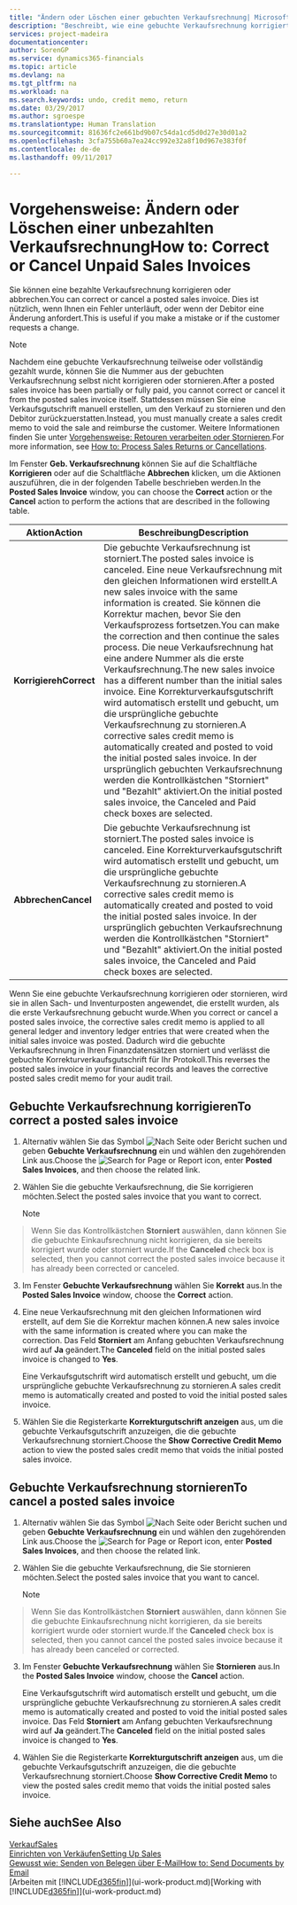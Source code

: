 ```yaml
---
title: "Ändern oder Löschen einer gebuchten Verkaufsrechnung| Microsoft Docs"
description: "Beschreibt, wie eine gebuchte Verkaufsrechnung korrigiert, rückgängig gemacht oder eine Gutschrift angewendet wird."
services: project-madeira
documentationcenter: 
author: SorenGP
ms.service: dynamics365-financials
ms.topic: article
ms.devlang: na
ms.tgt_pltfrm: na
ms.workload: na
ms.search.keywords: undo, credit memo, return
ms.date: 03/29/2017
ms.author: sgroespe
ms.translationtype: Human Translation
ms.sourcegitcommit: 81636fc2e661bd9b07c54da1cd5d0d27e30d01a2
ms.openlocfilehash: 3cfa755b60a7ea24cc992e32a8f10d967e383f0f
ms.contentlocale: de-de
ms.lasthandoff: 09/11/2017

---
```

# <a name="how-to-correct-or-cancel-unpaid-sales-invoices"></a><span data-ttu-id="87047-103">Vorgehensweise: Ändern oder Löschen einer unbezahlten Verkaufsrechnung</span><span class="sxs-lookup"><span data-stu-id="87047-103">How to: Correct or Cancel Unpaid Sales Invoices</span></span>
<span data-ttu-id="87047-104">Sie können eine bezahlte Verkaufsrechnung korrigieren oder abbrechen.</span><span class="sxs-lookup"><span data-stu-id="87047-104">You can correct or cancel a posted sales invoice.</span></span> <span data-ttu-id="87047-105">Dies ist nützlich, wenn Ihnen ein Fehler unterläuft, oder wenn der Debitor eine Änderung anfordert.</span><span class="sxs-lookup"><span data-stu-id="87047-105">This is useful if you make a mistake or if the customer requests a change.</span></span>

> [!NOTE]  
>   <span data-ttu-id="87047-106">Nachdem eine gebuchte Verkaufsrechnung teilweise oder vollständig gezahlt wurde, können Sie die Nummer aus der gebuchten Verkaufsrechnung selbst nicht korrigieren oder stornieren.</span><span class="sxs-lookup"><span data-stu-id="87047-106">After a posted sales invoice has been partially or fully paid, you cannot correct or cancel it from the posted sales invoice itself.</span></span> <span data-ttu-id="87047-107">Stattdessen müssen Sie eine Verkaufsgutschrift manuell erstellen, um den Verkauf zu stornieren und den Debitor zurückzuerstatten.</span><span class="sxs-lookup"><span data-stu-id="87047-107">Instead, you must manually create a sales credit memo to void the sale and reimburse the customer.</span></span> <span data-ttu-id="87047-108">Weitere Informationen finden Sie unter [Vorgehensweise: Retouren verarbeiten oder Stornieren](sales-how-process-sales-returns-cancellations.md).</span><span class="sxs-lookup"><span data-stu-id="87047-108">For more information, see [How to: Process Sales Returns or Cancellations](sales-how-process-sales-returns-cancellations.md).</span></span>

<span data-ttu-id="87047-109">Im Fenster **Geb. Verkaufsrechnung** können Sie auf die Schaltfläche **Korrigieren** oder auf die Schaltfläche **Abbrechen** klicken, um die Aktionen auszuführen, die in der folgenden Tabelle beschrieben werden.</span><span class="sxs-lookup"><span data-stu-id="87047-109">In the **Posted Sales Invoice** window, you can choose the **Correct** action or the **Cancel** action to perform the actions that are described in the following table.</span></span>

| <span data-ttu-id="87047-110">Aktion</span><span class="sxs-lookup"><span data-stu-id="87047-110">Action</span></span> | <span data-ttu-id="87047-111">Beschreibung</span><span class="sxs-lookup"><span data-stu-id="87047-111">Description</span></span> |
| --- | --- |
| <span data-ttu-id="87047-112">**Korrigiereh**</span><span class="sxs-lookup"><span data-stu-id="87047-112">**Correct**</span></span> |<span data-ttu-id="87047-113">Die gebuchte Verkaufsrechnung ist storniert.</span><span class="sxs-lookup"><span data-stu-id="87047-113">The posted sales invoice is canceled.</span></span> <span data-ttu-id="87047-114">Eine neue Verkaufsrechnung mit den gleichen Informationen wird erstellt.</span><span class="sxs-lookup"><span data-stu-id="87047-114">A new sales invoice with the same information is created.</span></span> <span data-ttu-id="87047-115">Sie können die Korrektur machen, bevor Sie den Verkaufsprozess fortsetzen.</span><span class="sxs-lookup"><span data-stu-id="87047-115">You can make the correction and then continue the sales process.</span></span> <span data-ttu-id="87047-116">Die neue Verkaufsrechnung hat eine andere Nummer als die erste Verkaufsrechnung.</span><span class="sxs-lookup"><span data-stu-id="87047-116">The new sales invoice has a different number than the initial sales invoice.</span></span> <span data-ttu-id="87047-117">Eine Korrekturverkaufsgutschrift wird automatisch erstellt und gebucht, um die ursprüngliche gebuchte Verkaufsrechnung zu stornieren.</span><span class="sxs-lookup"><span data-stu-id="87047-117">A corrective sales credit memo is automatically created and posted to void the initial posted sales invoice.</span></span> <span data-ttu-id="87047-118">In der ursprünglich gebuchten Verkaufsrechnung werden die Kontrollkästchen "Storniert" und "Bezahlt" aktiviert.</span><span class="sxs-lookup"><span data-stu-id="87047-118">On the initial posted sales invoice, the Canceled and Paid check boxes are selected.</span></span> |
| <span data-ttu-id="87047-119">**Abbrechen**</span><span class="sxs-lookup"><span data-stu-id="87047-119">**Cancel**</span></span> |<span data-ttu-id="87047-120">Die gebuchte Verkaufsrechnung ist storniert.</span><span class="sxs-lookup"><span data-stu-id="87047-120">The posted sales invoice is canceled.</span></span> <span data-ttu-id="87047-121">Eine Korrekturverkaufsgutschrift wird automatisch erstellt und gebucht, um die ursprüngliche gebuchte Verkaufsrechnung zu stornieren.</span><span class="sxs-lookup"><span data-stu-id="87047-121">A corrective sales credit memo is automatically created and posted to void the initial posted sales invoice.</span></span> <span data-ttu-id="87047-122">In der ursprünglich gebuchten Verkaufsrechnung werden die Kontrollkästchen "Storniert" und "Bezahlt" aktiviert.</span><span class="sxs-lookup"><span data-stu-id="87047-122">On the initial posted sales invoice, the Canceled and Paid check boxes are selected.</span></span> |

<span data-ttu-id="87047-123">Wenn Sie eine gebuchte Verkaufsrechnung korrigieren oder stornieren, wird sie in allen Sach- und Inventurposten angewendet, die erstellt wurden, als die erste Verkaufsrechnung gebucht wurde.</span><span class="sxs-lookup"><span data-stu-id="87047-123">When you correct or cancel a posted sales invoice, the corrective sales credit memo is applied to all general ledger and inventory ledger entries that were created when the initial sales invoice was posted.</span></span> <span data-ttu-id="87047-124">Dadurch wird die gebuchte Verkaufsrechnung in Ihren Finanzdatensätzen storniert und verlässt die gebuchte Korrekturverkaufsgutschrift für Ihr Protokoll.</span><span class="sxs-lookup"><span data-stu-id="87047-124">This reverses the posted sales invoice in your financial records and leaves the corrective posted sales credit memo for your audit trail.</span></span>

## <a name="to-correct-a-posted-sales-invoice"></a><span data-ttu-id="87047-125">Gebuchte Verkaufsrechnung korrigieren</span><span class="sxs-lookup"><span data-stu-id="87047-125">To correct a posted sales invoice</span></span>
1. <span data-ttu-id="87047-126">Alternativ wählen Sie das Symbol ![Nach Seite oder Bericht suchen](media/ui-search/search_small.png "Nach Seite oder Bericht suchen") und geben **Gebuchte Verkaufsrechnung** ein und wählen den zugehörenden Link aus.</span><span class="sxs-lookup"><span data-stu-id="87047-126">Choose the ![Search for Page or Report](media/ui-search/search_small.png "Search for Page or Report icon") icon, enter **Posted Sales Invoices**, and then choose the related link.</span></span>  
2. <span data-ttu-id="87047-127">Wählen Sie die gebuchte Verkaufsrechnung, die Sie korrigieren möchten.</span><span class="sxs-lookup"><span data-stu-id="87047-127">Select the posted sales invoice that you want to correct.</span></span>

    > [!NOTE]  
>   <span data-ttu-id="87047-128">Wenn Sie das Kontrollkästchen **Storniert** auswählen, dann können Sie die gebuchte Einkaufsrechnung nicht korrigieren, da sie bereits korrigiert wurde oder storniert wurde.</span><span class="sxs-lookup"><span data-stu-id="87047-128">If the **Canceled** check box is selected, then you cannot correct the posted sales invoice because it has already been corrected or canceled.</span></span>
3. <span data-ttu-id="87047-129">Im Fenster **Gebuchte Verkaufsrechnung** wählen Sie **Korrekt** aus.</span><span class="sxs-lookup"><span data-stu-id="87047-129">In the **Posted Sales Invoice** window, choose the **Correct** action.</span></span>  
4. <span data-ttu-id="87047-130">Eine neue Verkaufsrechnung mit den gleichen Informationen wird erstellt, auf dem Sie die Korrektur machen können.</span><span class="sxs-lookup"><span data-stu-id="87047-130">A new sales invoice with the same information is created where you can make the correction.</span></span> <span data-ttu-id="87047-131">Das Feld **Storniert** am Anfang gebuchten Verkaufsrechnung wird auf **Ja** geändert.</span><span class="sxs-lookup"><span data-stu-id="87047-131">The **Canceled** field on the initial posted sales invoice is changed to **Yes**.</span></span>

    <span data-ttu-id="87047-132">Eine Verkaufsgutschrift wird automatisch erstellt und gebucht, um die ursprüngliche gebuchte Verkaufsrechnung zu stornieren.</span><span class="sxs-lookup"><span data-stu-id="87047-132">A sales credit memo is automatically created and posted to void the initial posted sales invoice.</span></span>
5. <span data-ttu-id="87047-133">Wählen Sie die Registerkarte **Korrekturgutschrift anzeigen** aus, um die gebuchte Verkaufsgutschrift anzuzeigen, die die gebuchte Verkaufsrechnung storniert.</span><span class="sxs-lookup"><span data-stu-id="87047-133">Choose the **Show Corrective Credit Memo** action to view the posted sales credit memo that voids the initial posted sales invoice.</span></span>

## <a name="to-cancel-a-posted-sales-invoice"></a><span data-ttu-id="87047-134">Gebuchte Verkaufsrechnung stornieren</span><span class="sxs-lookup"><span data-stu-id="87047-134">To cancel a posted sales invoice</span></span>
1. <span data-ttu-id="87047-135">Alternativ wählen Sie das Symbol ![Nach Seite oder Bericht suchen](media/ui-search/search_small.png "Nach Seite oder Bericht suchen") und geben **Gebuchte Verkaufsrechnung** ein und wählen den zugehörenden Link aus.</span><span class="sxs-lookup"><span data-stu-id="87047-135">Choose the ![Search for Page or Report](media/ui-search/search_small.png "Search for Page or Report icon") icon, enter **Posted Sales Invoices**, and then choose the related link.</span></span>  
2. <span data-ttu-id="87047-136">Wählen Sie die gebuchte Verkaufsrechnung, die Sie stornieren möchten.</span><span class="sxs-lookup"><span data-stu-id="87047-136">Select the posted sales invoice that you want to cancel.</span></span>

    > [!NOTE]  
>   <span data-ttu-id="87047-137">Wenn Sie das Kontrollkästchen **Storniert** auswählen, dann können Sie die gebuchte Einkaufsrechnung nicht korrigieren, da sie bereits korrigiert wurde oder storniert wurde.</span><span class="sxs-lookup"><span data-stu-id="87047-137">If the **Canceled** check box is selected, then you cannot cancel the posted sales invoice because it has already been canceled or corrected.</span></span>
3. <span data-ttu-id="87047-138">Im Fenster **Gebuchte Verkaufsrechnung** wählen Sie **Stornieren** aus.</span><span class="sxs-lookup"><span data-stu-id="87047-138">In the **Posted Sales Invoice** window, choose the **Cancel** action.</span></span>

    <span data-ttu-id="87047-139">Eine Verkaufsgutschrift wird automatisch erstellt und gebucht, um die ursprüngliche gebuchte Verkaufsrechnung zu stornieren.</span><span class="sxs-lookup"><span data-stu-id="87047-139">A sales credit memo is automatically created and posted to void the initial posted sales invoice.</span></span> <span data-ttu-id="87047-140">Das Feld **Storniert** am Anfang gebuchten Verkaufsrechnung wird auf **Ja** geändert.</span><span class="sxs-lookup"><span data-stu-id="87047-140">The **Canceled** field on the initial posted sales invoice is changed to **Yes**.</span></span>
4. <span data-ttu-id="87047-141">Wählen Sie die Registerkarte **Korrekturgutschrift anzeigen** aus, um die gebuchte Verkaufsgutschrift anzuzeigen, die die gebuchte Verkaufsrechnung storniert.</span><span class="sxs-lookup"><span data-stu-id="87047-141">Choose **Show Corrective Credit Memo** to view the posted sales credit memo that voids the initial posted sales invoice.</span></span>

## <a name="see-also"></a><span data-ttu-id="87047-142">Siehe auch</span><span class="sxs-lookup"><span data-stu-id="87047-142">See Also</span></span>
[<span data-ttu-id="87047-143">Verkauf</span><span class="sxs-lookup"><span data-stu-id="87047-143">Sales</span></span>](sales-manage-sales.md)  
[<span data-ttu-id="87047-144">Einrichten von Verkäufen</span><span class="sxs-lookup"><span data-stu-id="87047-144">Setting Up Sales</span></span>](sales-setup-sales.md)  
[<span data-ttu-id="87047-145">Gewusst wie: Senden von Belegen über E-Mail</span><span class="sxs-lookup"><span data-stu-id="87047-145">How to: Send Documents by Email</span></span>](ui-how-send-documents-email.md)  
<span data-ttu-id="87047-146">[Arbeiten mit [!INCLUDE[d365fin](includes/d365fin_md.md)]](ui-work-product.md)</span><span class="sxs-lookup"><span data-stu-id="87047-146">[Working with [!INCLUDE[d365fin](includes/d365fin_md.md)]](ui-work-product.md)</span></span>

